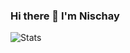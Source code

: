### Hi there 👋 I'm Nischay

<!--
**nischaybikramthapa/nischaybikramthapa** is a ✨ _special_ ✨ repository because its `README.md` (this file) appears on your GitHub profile.
-->
<!--
- 🔭 I’m a Data Scientist
- 🌱 I’m currently
- 👯 I’m looking to collaborate on ...
- 🤔 I’m looking for help with ...
- 💬 Ask me about ...
- 📫 How to reach me: ...
- 😄 Pronouns: He/Him
- ⚡ Fun fact: ...
-->
![Stats](https://github-readme-stats.vercel.app/api?username=nischaybikramthapa&count_private=true&show_icons=true&theme=radical&hide_rank=true)
